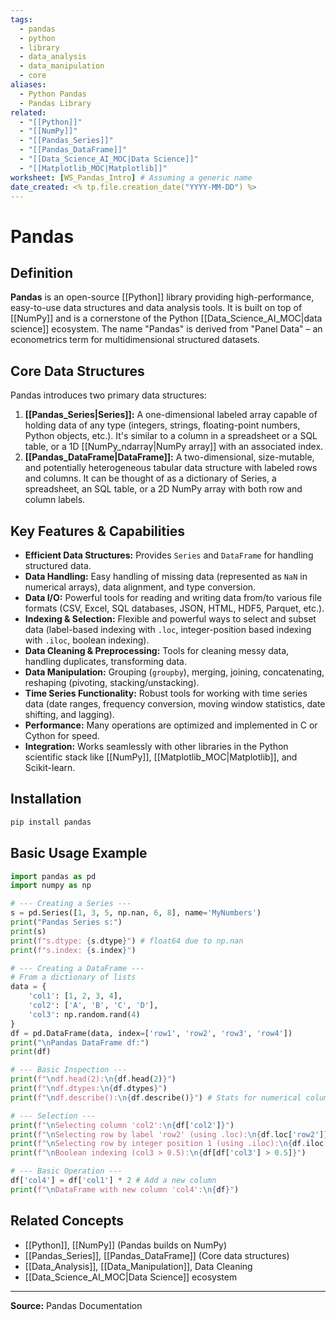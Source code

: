 ```yaml
---
tags:
  - pandas
  - python
  - library
  - data_analysis
  - data_manipulation
  - core
aliases:
  - Python Pandas
  - Pandas Library
related:
  - "[[Python]]"
  - "[[NumPy]]"
  - "[[Pandas_Series]]"
  - "[[Pandas_DataFrame]]"
  - "[[Data_Science_AI_MOC|Data Science]]"
  - "[[Matplotlib_MOC|Matplotlib]]"
worksheet: [WS_Pandas_Intro] # Assuming a generic name
date_created: <% tp.file.creation_date("YYYY-MM-DD") %>
---
```

# Pandas

## Definition

**Pandas** is an open-source [[Python]] library providing high-performance, easy-to-use data structures and data analysis tools. It is built on top of [[NumPy]] and is a cornerstone of the Python [[Data_Science_AI_MOC|data science]] ecosystem. The name "Pandas" is derived from "Panel Data" – an econometrics term for multidimensional structured datasets.

## Core Data Structures

Pandas introduces two primary data structures:

1.  **[[Pandas_Series|Series]]:** A one-dimensional labeled array capable of holding data of any type (integers, strings, floating-point numbers, Python objects, etc.). It's similar to a column in a spreadsheet or a SQL table, or a 1D [[NumPy_ndarray|NumPy array]] with an associated index.
2.  **[[Pandas_DataFrame|DataFrame]]:** A two-dimensional, size-mutable, and potentially heterogeneous tabular data structure with labeled rows and columns. It can be thought of as a dictionary of Series, a spreadsheet, an SQL table, or a 2D NumPy array with both row and column labels.

## Key Features & Capabilities

- **Efficient Data Structures:** Provides `Series` and `DataFrame` for handling structured data.
- **Data Handling:** Easy handling of missing data (represented as `NaN` in numerical arrays), data alignment, and type conversion.
- **Data I/O:** Powerful tools for reading and writing data from/to various file formats (CSV, Excel, SQL databases, JSON, HTML, HDF5, Parquet, etc.).
- **Indexing & Selection:** Flexible and powerful ways to select and subset data (label-based indexing with `.loc`, integer-position based indexing with `.iloc`, boolean indexing).
- **Data Cleaning & Preprocessing:** Tools for cleaning messy data, handling duplicates, transforming data.
- **Data Manipulation:** Grouping (`groupby`), merging, joining, concatenating, reshaping (pivoting, stacking/unstacking).
- **Time Series Functionality:** Robust tools for working with time series data (date ranges, frequency conversion, moving window statistics, date shifting, and lagging).
- **Performance:** Many operations are optimized and implemented in C or Cython for speed.
- **Integration:** Works seamlessly with other libraries in the Python scientific stack like [[NumPy]], [[Matplotlib_MOC|Matplotlib]], and Scikit-learn.

## Installation

```bash
pip install pandas
```

## Basic Usage Example

```python
import pandas as pd
import numpy as np

# --- Creating a Series ---
s = pd.Series([1, 3, 5, np.nan, 6, 8], name='MyNumbers')
print("Pandas Series s:")
print(s)
print(f"s.dtype: {s.dtype}") # float64 due to np.nan
print(f"s.index: {s.index}")

# --- Creating a DataFrame ---
# From a dictionary of lists
data = {
    'col1': [1, 2, 3, 4],
    'col2': ['A', 'B', 'C', 'D'],
    'col3': np.random.rand(4)
}
df = pd.DataFrame(data, index=['row1', 'row2', 'row3', 'row4'])
print("\nPandas DataFrame df:")
print(df)

# --- Basic Inspection ---
print(f"\ndf.head(2):\n{df.head(2)}")
print(f"\ndf.dtypes:\n{df.dtypes}")
print(f"\ndf.describe():\n{df.describe()}") # Stats for numerical columns

# --- Selection ---
print(f"\nSelecting column 'col2':\n{df['col2']}")
print(f"\nSelecting row by label 'row2' (using .loc):\n{df.loc['row2']}")
print(f"\nSelecting row by integer position 1 (using .iloc):\n{df.iloc[1]}")
print(f"\nBoolean indexing (col3 > 0.5):\n{df[df['col3'] > 0.5]}")

# --- Basic Operation ---
df['col4'] = df['col1'] * 2 # Add a new column
print(f"\nDataFrame with new column 'col4':\n{df}")
```

## Related Concepts
- [[Python]], [[NumPy]] (Pandas builds on NumPy)
- [[Pandas_Series]], [[Pandas_DataFrame]] (Core data structures)
- [[Data_Analysis]], [[Data_Manipulation]], Data Cleaning
- [[Data_Science_AI_MOC|Data Science]] ecosystem

---
**Source:** Pandas Documentation